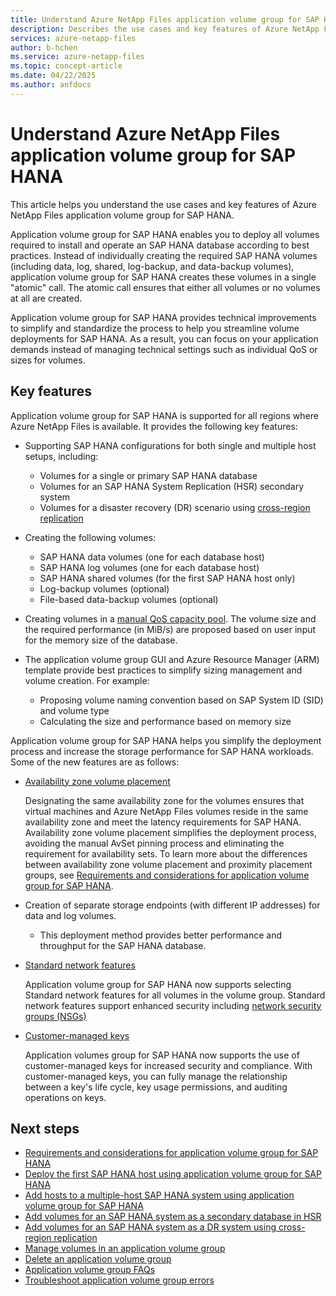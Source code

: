```yaml
---
title: Understand Azure NetApp Files application volume group for SAP HANA 
description: Describes the use cases and key features of Azure NetApp Files application volume group for SAP HANA.
services: azure-netapp-files
author: b-hchen
ms.service: azure-netapp-files
ms.topic: concept-article
ms.date: 04/22/2025
ms.author: anfdocs
---
```

# Understand Azure NetApp Files application volume group for SAP HANA 

This article helps you understand the use cases and key features of Azure NetApp Files application volume group for SAP HANA.  

Application volume group for SAP HANA enables you to deploy all volumes required to install and operate an SAP HANA database according to best practices. Instead of individually creating the required SAP HANA volumes (including data, log, shared, log-backup, and data-backup volumes), application volume group for SAP HANA creates these volumes in a single "atomic" call. The atomic call ensures that either all volumes or no volumes at all are created.

Application volume group for SAP HANA provides technical improvements to simplify and standardize the process to help you streamline volume deployments for SAP HANA. As a result, you can focus on your application demands instead of managing technical settings such as individual QoS or sizes for volumes. 

## Key features

Application volume group for SAP HANA is supported for all regions where Azure NetApp Files is available. It provides the following key features:

* Supporting SAP HANA configurations for both single and multiple host setups, including: 
    * Volumes for a single or primary SAP HANA database
    * Volumes for an SAP HANA System Replication (HSR) secondary system
    * Volumes for a disaster recovery (DR) scenario using [cross-region replication](replication.md)

* Creating the following volumes: 
    * SAP HANA data volumes (one for each database host)
    * SAP HANA log volumes (one for each database host)
    * SAP HANA shared volumes (for the first SAP HANA host only)
    * Log-backup volumes (optional)
    * File-based data-backup volumes (optional)

* Creating volumes in a [manual QoS capacity pool](manage-manual-qos-capacity-pool.md). The volume size and the required performance (in MiB/s) are proposed based on user input for the memory size of the database.

* The application volume group GUI and Azure Resource Manager (ARM) template provide best practices to simplify sizing management and volume creation. For example: 
    * Proposing volume naming convention based on SAP System ID (SID) and volume type
    * Calculating the size and performance based on memory size

Application volume group for SAP HANA helps you simplify the deployment process and increase the storage performance for SAP HANA workloads. Some of the new features are as follows:

* [Availability zone volume placement](replication.md#availability-zones)

    Designating the same availability zone for the volumes ensures that virtual machines and Azure NetApp Files volumes reside in the same availability zone and meet the latency requirements for SAP HANA. Availability zone volume placement simplifies the deployment process, avoiding the manual AvSet pinning process and eliminating the requirement for availability sets. To learn more about the differences between availability zone volume placement and proximity placement groups, see [Requirements and considerations for application volume group for SAP HANA](application-volume-group-considerations.md#best-practices-about-proximity-placement).

* Creation of separate storage endpoints (with different IP addresses) for data and log volumes.
    * This deployment method provides better performance and throughput for the SAP HANA database.
    
* [Standard network features](azure-netapp-files-network-topologies.md) 

    Application volume group for SAP HANA now supports selecting Standard network features for all volumes in the volume group. Standard network features support enhanced security including [network security groups (NSGs)](../virtual-network/network-security-group-how-it-works.md)

* [Customer-managed keys](configure-customer-managed-keys.md)

    Application volumes group for SAP HANA now supports the use of customer-managed keys for increased security and compliance. With customer-managed keys, you can fully manage the relationship between a key's life cycle, key usage permissions, and auditing operations on keys.

## Next steps

* [Requirements and considerations for application volume group for SAP HANA](application-volume-group-considerations.md)
* [Deploy the first SAP HANA host using application volume group for SAP HANA](application-volume-group-deploy-first-host.md)
* [Add hosts to a multiple-host SAP HANA system using application volume group for SAP HANA](application-volume-group-add-hosts.md)
* [Add volumes for an SAP HANA system as a secondary database in HSR](application-volume-group-add-volume-secondary.md)
* [Add volumes for an SAP HANA system as a DR system using cross-region replication](application-volume-group-disaster-recovery.md)
* [Manage volumes in an application volume group](application-volume-group-manage-volumes.md)
* [Delete an application volume group](application-volume-group-delete.md)
* [Application volume group FAQs](faq-application-volume-group.md)
* [Troubleshoot application volume group errors](troubleshoot-application-volume-groups.md)
